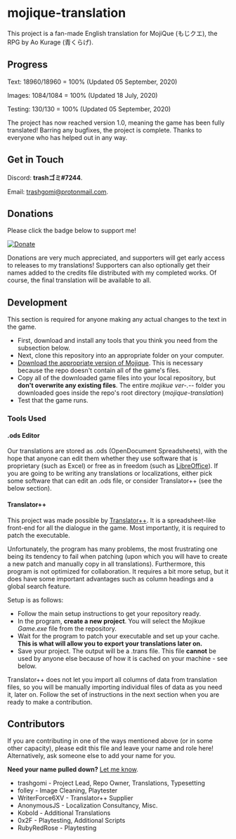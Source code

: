 # mojique-translation

This project is a fan-made English translation for MojiQue (もじクエ), the RPG by Ao Kurage (青くらげ).

## Progress

Text: 18960/18960 = 100% (Updated 05 September, 2020)

Images: 1084/1084 = 100% (Updated 18 July, 2020)

Testing: 130/130 = 100% (Updated 05 September, 2020)

The project has now reached version 1.0, meaning the game has been fully translated! Barring any bugfixes, the project is complete. Thanks to everyone who has helped out in any way.

## Get in Touch

Discord: **trashゴミ#7244**.

Email: trashgomi@protonmail.com.

## Donations

Please click the badge below to support me!

[![Donate](https://img.shields.io/badge/Donate-SubscribeStar-green)](https://www.subscribestar.com/trashgomi)

Donations are very much appreciated, and supporters will get early access to releases to my translations! Supporters can also optionally get their names added to the credits file distributed with my completed works.
Of course, the final translation will be available to all.

## Development

This section is required for anyone making any actual changes to the text in the game.

* First, download and install any tools that you think you need from the subsection below.
* Next, clone this repository into an appropriate folder on your computer.
* [Download the appropriate version of Mojique](https://aokurage.booth.pm/items/966800). This is necessary because the repo doesn't contain all of the game's files.
* Copy all of the downloaded game files into your local repository, but **don't overwrite any existing files**. The entire _mojikue ver-.--_ folder you downloaded goes inside the repo's root directory (_mojique-translation_)
* Test that the game runs.

### Tools Used

#### .ods Editor

Our translations are stored as .ods (OpenDocument Spreadsheets), with the hope that anyone can edit them whether they use software that is proprietary (such as Excel) or free as in freedom (such as [LibreOffice](https://www.libreoffice.org)).
If you are going to be writing any translations or localizations, either pick some software that can edit an .ods file, or consider Translator++ (see the below section).

#### Translator++

This project was made possible by [Translator++](https://forums.rpgmakerweb.com/index.php?threads/translator-game-translation-tool.102706/).
It is a spreadsheet-like front-end for all the dialogue in the game. Most importantly, it is required to patch the executable.

Unfortunately, the program has many problems, the most frustrating one being its tendency to fail when patching (upon which you will have to create a new patch and manually copy in all translations).
Furthermore, this program is not optimized for collaboration. It requires a bit more setup, but it does have some important advantages such as column headings and a global search feature.

Setup is as follows:

* Follow the main setup instructions to get your repository ready.
* In the program, **create a new project**. You will select the Mojikue _Game.exe_ file from the repository.
* Wait for the program to patch your executable and set up your cache. **This is what will allow you to export your translations later on.**
* Save your project. The output will be a .trans file. This file **cannot** be used by anyone else because of how it is cached on your machine - see below.

Translator++ does not let you import all columns of data from translation files, so you will be manually importing individual files of data as you need it, later on. Follow the set of instructions in the next section when you are ready to make a contribution.

## Contributors

If you are contributing in one of the ways mentioned above (or in some other capacity), please edit this file and leave your name and role here! Alternatively, ask someone else to add your name for you.

**Need your name pulled down?** [Let me know](mailto:trashgomi@protonmail.com).

* trashgomi - Project Lead, Repo Owner, Translations, Typesetting
* folley - Image Cleaning, Playtester
* WriterForce6XV - Translator++ Supplier
* AnonymousJS - Localization Consultancy, Misc.
* Kobold - Additional Translations
* 0x2F - Playtesting, Additional Scripts
* RubyRedRose - Playtesting